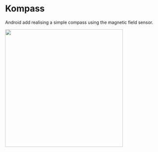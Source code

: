 # Kompass
Android add realising a simple compass using the magnetic field sensor.

<img src="./doc/Screenshot_comapss.png" width="380" /> 
